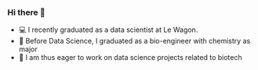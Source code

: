 ### Hi there 👋

- :computer: I recently graduated as a data scientist at Le Wagon.
- 🌱 Before Data Science, I graduated as a bio-engineer with chemistry as major
- 🔭 I am thus eager to work on data science projects related to biotech
